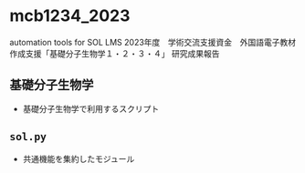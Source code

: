 # mcb1234_2023
 automation tools for SOL LMS
 2023年度　学術交流支援資金　外国語電子教材作成支援「基礎分子生物学１・２・３・４」 研究成果報告

## 基礎分子生物学
* 基礎分子生物学で利用するスクリプト

## `sol.py`
* 共通機能を集約したモジュール
